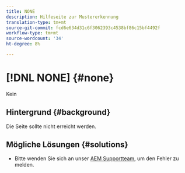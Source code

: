 ```yaml
---
title: NONE
description: Hilfeseite zur Mustererkennung
translation-type: tm+mt
source-git-commit: fcd6e634d31c6f3062393c4538bf86c15bf4492f
workflow-type: tm+mt
source-wordcount: '34'
ht-degree: 8%

---
```



# [!DNL NONE] {#none}

Kein

## Hintergrund {#background}

Die Seite sollte nicht erreicht werden.

## Mögliche Lösungen {#solutions}

* Bitte wenden Sie sich an unser [AEM Supportteam](https://helpx.adobe.com/enterprise/using/support-for-experience-cloud.html), um den Fehler zu melden.
